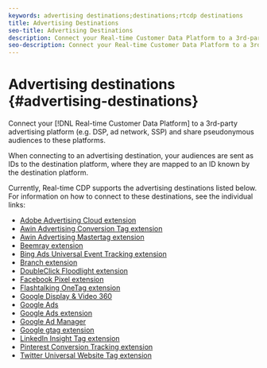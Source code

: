 ```yaml
---
keywords: advertising destinations;destinations;rtcdp destinations
title: Advertising Destinations
seo-title: Advertising Destinations
description: Connect your Real-time Customer Data Platform to a 3rd-party advertising platform (e.g. DSP, ad network, SSP) and share pseudonymous audiences to these platforms.
seo-description: Connect your Real-time Customer Data Platform to a 3rd-party advertising platform (e.g. DSP, ad network, SSP) and share pseudonymous audiences to these platforms.
---
```


# Advertising destinations {#advertising-destinations}

Connect your [!DNL Real-time Customer Data Platform] to a 3rd-party advertising platform (e.g. DSP, ad network, SSP) and share pseudonymous audiences to these platforms.

When connecting to an advertising destination, your audiences are sent as IDs to the destination platform, where they are mapped to an ID known by the destination platform.

Currently, Real-time CDP supports the advertising destinations listed below. For information on how to connect to these destinations, see the individual links:

* [Adobe Advertising Cloud extension](/help/rtcdp/destinations/adobe-advertising-cloud-extension.md)
* [Awin Advertising Conversion Tag extension](/help/rtcdp/destinations/awin-conversiontag-extension.md)
* [Awin Advertising Mastertag extension](/help/rtcdp/destinations/awin-mastertag-extension.md)
* [Beemray extension](beemray-extension.md)
* [Bing Ads Universal Event Tracking extension](/help/rtcdp/destinations/bing-ads-extension.md)
* [Branch extension](/help/rtcdp/destinations/branch-extension.md)
* [DoubleClick Floodlight extension](/help/rtcdp/destinations/doubleclick-floodlight-extension.md)
* [Facebook Pixel extension](/help/rtcdp/destinations/facebook-pixel-extension.md)
* [Flashtalking OneTag extension](/help/rtcdp/destinations/flashtalking-extension.md)
* [Google Display & Video 360](/help/rtcdp/destinations/google-dv360-destination.md)
* [Google Ads](/help/rtcdp/destinations/google-ads-destination.md)
* [Google Ads extension](/help/rtcdp/destinations/google-ads-extension.md)
* [Google Ad Manager](/help/rtcdp/destinations/google-ad-manager-destination.md)
* [Google gtag extension](/help/rtcdp/destinations/gtag-advertising-extension.md)
* [LinkedIn Insight Tag extension](linkedin-extension.md)
* [Pinterest Conversion Tracking extension](pinterest-extension.md)
* [Twitter Universal Website Tag extension](twitter-uwt-extension.md)


